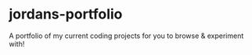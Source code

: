 # jordans-portfolio
A portfolio of my current coding projects for you to browse &amp; experiment with!
